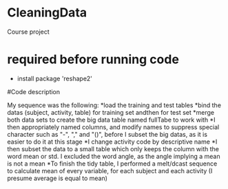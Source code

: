 CleaningData
============

Course project

# required before running code
* install package 'reshape2'

#Code description

My sequence was the following:
*load the training and test tables
*bind the datas (subject, activity, table) for training set andthen for test set
*merge both data sets to create the big data table named fullTabe to work with 
*I then appropriately named columns, and modify names to suppress special character such as "-", "," and "()", before I subset the big datas, as it is easier to do it at this stage
*I change activity code by descriptive name
*I then subset the data to a small table which only keeps the column with the word mean or std. I excluded the word angle, as the angle implying a mean is not a mean
*To finish the tidy table, I performed a melt/dcast sequence to calculate mean of every variable, for each subject and each activity (I presume average is equal to mean)
